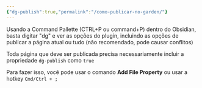 ```yaml
---
{"dg-publish":true,"permalink":"/como-publicar-no-garden/"}
---
```


Usando a Command Pallette (CTRL+P ou command+P) dentro do Obsidian, basta digitar "dg" e ver as opções do plugin, incluindo as opções de publicar a página atual ou tudo (não recomendado, pode causar conflitos)

Toda página que deve ser publicada precisa necessariamente incluir a propriedade `dg-publish` como `true` 

Para fazer isso, você pode usar o comando **Add File Property** ou usar a hotkey `Cmd/Ctrl + ;`

